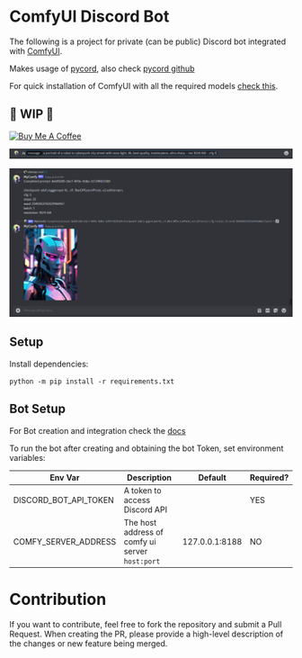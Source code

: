 # ComfyUI Discord Bot

The following is a project for private (can be public) Discord bot integrated with [ComfyUI](https://github.com/comfyanonymous/ComfyUI).

Makes usage of [pycord](https://guide.pycord.dev/installation), also check [pycord github](https://github.com/Pycord-Development/pycord/)

For quick installation of ComfyUI with all the required models [check this](https://github.com/stavsap/ComfyUI-Playground).

## 🚦 WIP 🚦

<a href="https://www.buymeacoffee.com/stavsapq" target="_blank"><img src="https://cdn.buymeacoffee.com/buttons/default-orange.png" alt="Buy Me A Coffee" height="30" width="150"></a>

![pic](.meta/prompt.png)

![pic](.meta/screenshot.png)

## Setup

Install dependencies:

```shell
python -m pip install -r requirements.txt
```

## Bot Setup

For Bot creation and integration check the [docs](Docs/BotSetup.md)

To run the bot after creating and obtaining the bot Token, set environment variables:


| Env Var | Description                                     | Default        | Required? |
|---------|-------------------------------------------------|----------------|-----------|
| DISCORD_BOT_API_TOKEN  | A token to access Discord API                   |                | YES     |
| COMFY_SERVER_ADDRESS | The host address of comfy ui server `host:port` | 127.0.0.1:8188 | NO      |

# Contribution

If you want to contribute, feel free to fork the repository and submit a Pull Request. When creating the PR, please provide a high-level description of the changes or new feature being merged.